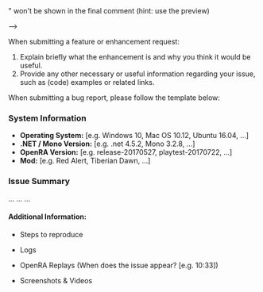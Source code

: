 <!--
  This is a guideline, which shall help to write enhancement requests or bug reports.
  Fill in the placeholders below. Delete any headings and placeholders that you do not use.
  Text surrounded by these "<!-- -->" won't be shown in the final comment (hint: use the preview)
-->
<!--
  Before you start check if a similar request/bug report already exists in the github issue tracker and comment there.
-->

When submitting a feature or enhancement request:

1. Explain briefly what the enhancement is and why you think it would be useful.
2. Provide any other necessary or useful information regarding your issue, such as (code) examples or related links.


When submitting a bug report, please follow the template below:

### System Information
- **Operating System:** [e.g. Windows 10, Mac OS 10.12, Ubuntu 16.04, ...]
- **.NET / Mono Version:** [e.g. .net 4.5.2, Mono 3.2.8, ...]
- **OpenRA Version:** [e.g. release-20170527, playtest-20170722, ...]
- **Mod:** [e.g. Red Alert, Tiberian Dawn, ...]


### Issue Summary
<!-- Explanation of the issue. Expectation vs. actual behavior. -->
... ... ...

#### Additional Information:
- Steps to reproduce
<!--
1. Step
2. Step
3. Step
-->

- Logs
<!-- If you have a log (e.g. debug.log, exception.log), zip and attach it. -->

- OpenRA Replays (When does the issue appear? [e.g. 10:33])
<!-- You have to zip it before you can attach it -->

- Screenshots & Videos
<!-- You should be able to attach screenshots by drag&drop. Videos need to be uploaded to an external platform (e.g. https://www.youtube.com, https://www.dropbox.com) -->
